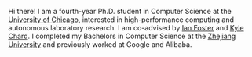 
Hi there! I am a fourth-year Ph.D. student in Computer Science at the [University of Chicago](https://www.uchicago.edu/), interested in high-performance computing and autonomous laboratory research. I am co-advised by [Ian Foster](https://cs.uchicago.edu/people/ian-foster/) and [Kyle Chard](https://kylechard.com/). I completed my Bachelors in Computer Science at the [Zhejiang University](https://www.zju.edu.cn/) and previously worked at Google and Alibaba.